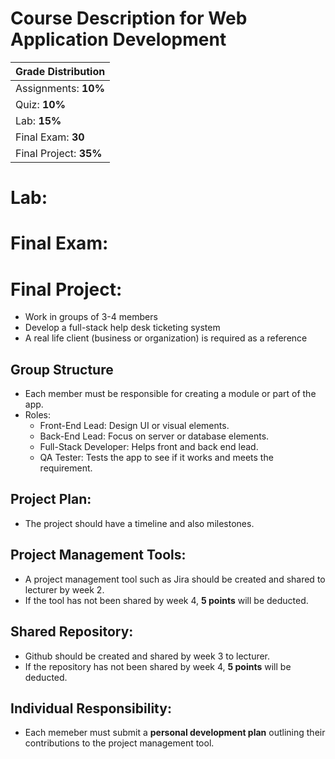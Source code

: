 # Course Description for Web Application Development

| **Grade Distribution** |
| :--- |
| Assignments: **10%** |
| Quiz: **10%** |
| Lab: **15%** |
| Final Exam: **30** |
| Final Project: **35%** |

# Lab:
# Final Exam:
# Final Project:
- Work in groups of 3-4 members
- Develop a full-stack help desk ticketing system
- A real life client (business or organization) is required as a reference

## Group Structure
- Each member must be responsible for creating a module or part of the app.
- Roles:
    - Front-End Lead: Design UI or visual elements.
    - Back-End Lead: Focus on server or database elements.
    - Full-Stack Developer: Helps front and back end lead.
    - QA Tester: Tests the app to see if it works and meets the requirement.

## Project Plan:
- The project should have a timeline and also milestones.

## Project Management Tools:
- A project management tool such as Jira should be created and shared to lecturer by week 2.
- If the tool has not been shared by week 4, **5 points** will be deducted.

## Shared Repository:
- Github should be created and shared by week 3 to lecturer.
- If the repository has not been shared by week 4, **5 points** will be deducted.

## Individual Responsibility:
- Each memeber must submit a **personal development plan** outlining their contributions to the project management tool.
